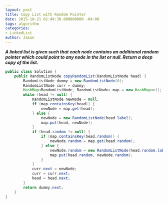 ```yaml
---
layout: post
title: Copy List with Random Pointer
date: 2015-10-21 02:49:30.000000000 -04:00
tags: algorithm
categories:
- LinkedList
author: Jason
---
```

<p><strong><em>A linked list is given such that each node contains an additional random pointer which could point to any node in the list or null. Return a deep copy of the list.</em></strong></p>


``` java
public class Solution {
    public RandomListNode copyRandomList(RandomListNode head) {
        RandomListNode dummy = new RandomListNode(0);
        RandomListNode curr = dummy;
        HashMap<RandomListNode, RandomListNode> map = new HashMap<>();
        while (head != null) {
            RandomListNode newNode = null;
            if (map.containsKey(head)) {
                newNode = map.get(head);
            } else {
                newNode = new RandomListNode(head.label);
                map.put(head, newNode);
            }            
            if (head.random != null) {
                if (map.containsKey(head.random)) {
                    newNode.random = map.get(head.random);
                } else {
                    newNode.random = new RandomListNode(head.random.label);
                    map.put(head.random, newNode.random);
                }
            }
            curr.next = newNode;
            curr = curr.next;
            head = head.next;
        }
        return dummy.next;
    }
}
```
